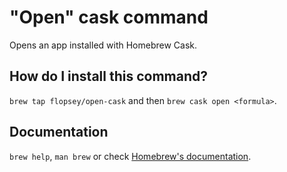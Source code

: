 # "Open" cask command
Opens an app installed with Homebrew Cask.

## How do I install this command?
`brew tap flopsey/open-cask` and then `brew cask open <formula>`.

## Documentation
`brew help`, `man brew` or check [Homebrew's documentation](https://docs.brew.sh).
